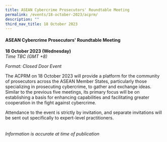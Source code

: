 ```yaml
---
title: ASEAN Cybercrime Prosecutors' Roundtable Meeting
permalink: /events/18-october-2023/acprm/
description: ""
third_nav_title: 18 October 2023
---
```

#### **ASEAN Cybercrime Prosecutors' Roundtable Meeting**

**18 October 2023 (Wednesday)**  
*Time TBC (GMT +8)*

*Format: Closed Door Event*

The ACPRM on 18 October 2023 will provide a platform for the community of prosecutors across the ASEAN Member States, particularly those specializing in prosecuting cybercrime, to gather and exchange ideas. Similar to the previous five meetings, its primary focus will be on establishing a basis for enhancing capabilities and facilitating greater cooperation in the fight against cybercrime.

Attendance to the event is strictly by invitation, and separate invitations will be sent out specifically to expert-level practitioners.
<br><br><br>
*Information is accurate at time of publication*